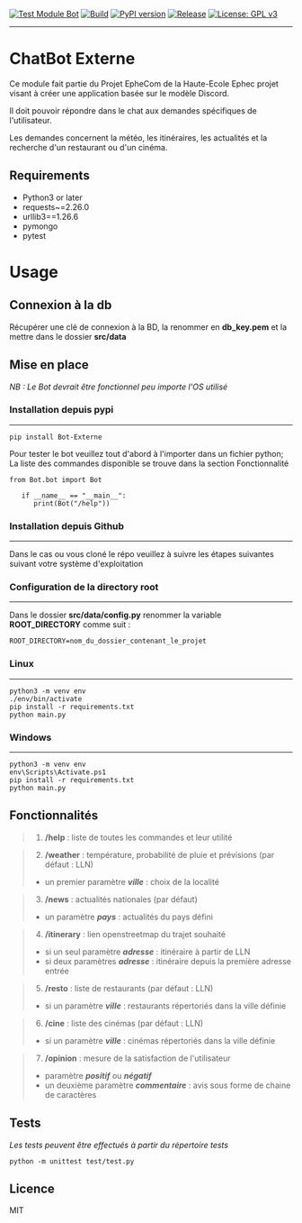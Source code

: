 [![Test Module Bot](https://github.com/CardinPatson/noyau_devII_2TM2/actions/workflows/test_module_bot.yml/badge.svg?branch=master)](https://github.com/CardinPatson/noyau_devII_2TM2/actions/workflows/test_module_bot.yml)
[![Build](https://github.com/CardinPatson/noyau_devII_2TM2/actions/workflows/build.yml/badge.svg)](https://github.com/CardinPatson/noyau_devII_2TM2/actions/workflows/build.yml)
[![PyPI version](https://badge.fury.io/py/Bot-Externe.svg)](https://pypi.org/project/Bot-Externe/)
[![Release](https://img.shields.io/github/v/release/CardinPatson/noyau_devII_2TM2)](https://libraries.io/pypi/Bot-Externe)
[![License: GPL v3](https://img.shields.io/badge/License-GPLv3-blue.svg)](https://www.gnu.org/licenses/gpl-3.0)

---
# ChatBot Externe 
Ce module fait partie du Projet EpheCom de la Haute-Ecole Ephec projet visant à créer une application basée sur le modèle Discord.

Il doit pouvoir répondre dans le chat aux demandes spécifiques de l'utilisateur.

Les demandes concernent la météo, les itinéraires, les actualités et la recherche d'un restaurant ou d'un cinéma.

## Requirements

- Python3 or later
- requests~=2.26.0
- urllib3==1.26.6
- pymongo
- pytest


# Usage

## Connexion à la db

Récupérer une clé de connexion à la BD, la renommer en **db_key.pem**  et la mettre dans le dossier **src/data**

## Mise en place


*NB : Le Bot devrait être fonctionnel peu importe l'OS utilisé*

### Installation depuis pypi

---

```
pip install Bot-Externe
```

Pour tester le bot veuillez tout d'abord à l'importer dans un fichier python; La liste des commandes disponible se trouve dans la section Fonctionnalité 

```
from Bot.bot import Bot

   if __name__ == "__main__":
      print(Bot("/help"))
```

### Installation depuis Github

---
Dans le cas ou vous cloné le répo veuillez à suivre les étapes suivantes suivant votre système d'exploitation 
### Configuration de la directory root

***
Dans le dossier **src/data/config.py** renommer la variable **ROOT_DIRECTORY** comme suit :
```
ROOT_DIRECTORY=nom_du_dossier_contenant_le_projet
```
### Linux

---
```
python3 -m venv env
./env/bin/activate
pip install -r requirements.txt
python main.py
```
### Windows

---
```
python3 -m venv env  
env\Scripts\Activate.ps1
pip install -r requirements.txt 
python main.py
```

## Fonctionnalités


>1. **/help** : liste de toutes les commandes et leur utilité

>2. **/weather** : température, probabilité de pluie et prévisions (par défaut : LLN)
   >* un premier paramètre ***ville*** : choix de la localité

>3. **/news** : actualités nationales (par défaut)
   >* un paramètre ***pays*** : actualités du pays défini

>4. **/itinerary** : lien openstreetmap du trajet souhaité
   >* si un seul paramètre ***adresse*** : itinéraire à partir de LLN
   >* si deux paramètres ***adresse*** : itinéraire depuis la première adresse entrée

>5. **/resto** : liste de restaurants (par défaut : LLN)
   >* si un paramètre ***ville*** : restaurants répertoriés dans la ville définie

>6. **/cine** : liste des cinémas (par défaut : LLN)
   >* si un paramètre ***ville*** : cinémas répertoriés dans la ville définie

>7. **/opinion** : mesure de la satisfaction de l'utilisateur
   >* paramètre ***positif*** ou ***négatif*** 
   >* un deuxième paramètre ***commentaire*** : avis sous forme de chaine de caractères

## Tests

*Les tests peuvent être effectués à partir du répertoire tests*
```
python -m unittest test/test.py
```

## Licence
MIT




